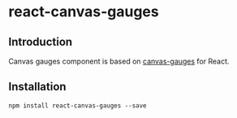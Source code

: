 # react-canvas-gauges
## Introduction
Canvas gauges component is based on [canvas-gauges](https://canvas-gauges.com/) for React.
## Installation
```
npm install react-canvas-gauges --save
```

